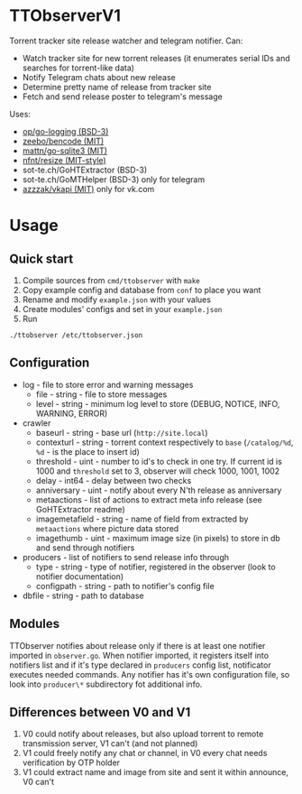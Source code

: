 # TTObserverV1
Torrent tracker site release watcher and telegram notifier.
Can:

 - Watch tracker site for new torrent releases (it enumerates serial IDs and searches for torrent-like data)
 - Notify Telegram chats about new release
 - Determine pretty name of release from tracker site
 - Fetch and send release poster to telegram's message 

Uses:

 - [op/go-logging (BSD-3)](https://github.com/op/go-logging)
 - [zeebo/bencode (MIT)](https://github.com/zeebo/bencode)
 - [mattn/go-sqlite3 (MIT)](https://github.com/mattn/go-sqlite3)
 - [nfnt/resize (MIT-style)](https://github.com/nfnt/resize)
 - sot-te.ch/GoHTExtractor (BSD-3)
 - sot-te.ch/GoMTHelper (BSD-3) only for telegram
 - [azzzak/vkapi (MIT)](https://github.com/azzzak/vkapi) only for vk.com
 
# Usage
## Quick start

1. Compile sources from `cmd/ttobserver` with `make`
2. Copy example config and database from `conf` to place you want
3. Rename and modify `example.json` with your values
4. Create modules' configs and set in your `example.json`
5. Run

```
./ttobserver /etc/ttobserver.json
```

## Configuration
 - log - file to store error and warning messages
	- file - string - file to store messages
	- level - string - minimum log level to store (DEBUG, NOTICE, INFO, WARNING, ERROR)
 - crawler
	- baseurl - string - base url (`http://site.local`)
	- contexturl - string - torrent context respectively to `base` (`/catalog/%d`, `%d` - is the place to insert id)
	- threshold - uint - number to id's to check in one try. If current id is 1000 and `threshold` set to 3, observer will check 1000, 1001, 1002
    - delay - int64 - delay between two checks
	- anniversary - uint - notify about every N'th release as anniversary
	- metaactions - list of actions to extract meta info release (see GoHTExtractor readme)
    - imagemetafield - string - name of field from extracted by `metaactions` where picture data stored
    - imagethumb - uint - maximum image size (in pixels) to store in db and send through notifiers 
 - producers - list of notifiers to send release info through
    - type - string - type of notifier, registered in the observer (look to notifier documentation)
    - configpath - string - path to notifier's config file
 - dbfile - string - path to database

## Modules
TTObserver notifies about release only if there is at least one notifier imported in `observer.go`.
When notifier imported, it registers itself into notifiers list and if it's type declared in
`producers` config list, notificator executes needed commands.
Any notifier has it's own configuration file, so look into `producer\*` subdirectory fot additional info. 

## Differences between V0 and V1
1. V0 could notify about releases, but also upload torrent to remote transmission server, V1 can't (and not planned)
3. V1 could freely notify any chat or channel, in V0 every chat needs verification by OTP holder
4. V1 could extract name and image from site and sent it within announce, V0 can't
